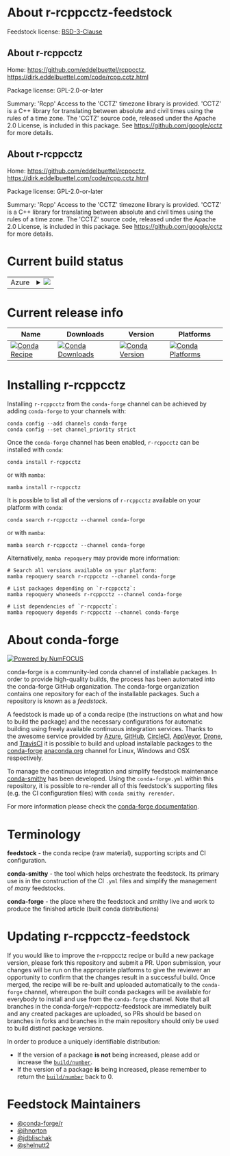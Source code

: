 About r-rcppcctz-feedstock
==========================

Feedstock license: [BSD-3-Clause](https://github.com/conda-forge/r-rcppcctz-feedstock/blob/main/LICENSE.txt)


About r-rcppcctz
----------------

Home: https://github.com/eddelbuettel/rcppcctz, https://dirk.eddelbuettel.com/code/rcpp.cctz.html

Package license: GPL-2.0-or-later

Summary: 'Rcpp' Access to the 'CCTZ' timezone library is provided. 'CCTZ' is a C++ library for translating between absolute and civil times using the rules of a time zone. The 'CCTZ' source code, released under the Apache 2.0 License, is included in this package. See <https://github.com/google/cctz> for more details.

About r-rcppcctz
----------------

Home: https://github.com/eddelbuettel/rcppcctz, https://dirk.eddelbuettel.com/code/rcpp.cctz.html

Package license: GPL-2.0-or-later

Summary: 'Rcpp' Access to the 'CCTZ' timezone library is provided. 'CCTZ' is a C++ library for translating between absolute and civil times using the rules of a time zone. The 'CCTZ' source code, released under the Apache 2.0 License, is included in this package. See <https://github.com/google/cctz> for more details.

Current build status
====================


<table>
    
  <tr>
    <td>Azure</td>
    <td>
      <details>
        <summary>
          <a href="https://dev.azure.com/conda-forge/feedstock-builds/_build/latest?definitionId=9765&branchName=main">
            <img src="https://dev.azure.com/conda-forge/feedstock-builds/_apis/build/status/r-rcppcctz-feedstock?branchName=main">
          </a>
        </summary>
        <table>
          <thead><tr><th>Variant</th><th>Status</th></tr></thead>
          <tbody><tr>
              <td>linux_64_r_base4.3</td>
              <td>
                <a href="https://dev.azure.com/conda-forge/feedstock-builds/_build/latest?definitionId=9765&branchName=main">
                  <img src="https://dev.azure.com/conda-forge/feedstock-builds/_apis/build/status/r-rcppcctz-feedstock?branchName=main&jobName=linux&configuration=linux%20linux_64_r_base4.3" alt="variant">
                </a>
              </td>
            </tr><tr>
              <td>linux_64_r_base4.4</td>
              <td>
                <a href="https://dev.azure.com/conda-forge/feedstock-builds/_build/latest?definitionId=9765&branchName=main">
                  <img src="https://dev.azure.com/conda-forge/feedstock-builds/_apis/build/status/r-rcppcctz-feedstock?branchName=main&jobName=linux&configuration=linux%20linux_64_r_base4.4" alt="variant">
                </a>
              </td>
            </tr><tr>
              <td>linux_aarch64_r_base4.3</td>
              <td>
                <a href="https://dev.azure.com/conda-forge/feedstock-builds/_build/latest?definitionId=9765&branchName=main">
                  <img src="https://dev.azure.com/conda-forge/feedstock-builds/_apis/build/status/r-rcppcctz-feedstock?branchName=main&jobName=linux&configuration=linux%20linux_aarch64_r_base4.3" alt="variant">
                </a>
              </td>
            </tr><tr>
              <td>linux_aarch64_r_base4.4</td>
              <td>
                <a href="https://dev.azure.com/conda-forge/feedstock-builds/_build/latest?definitionId=9765&branchName=main">
                  <img src="https://dev.azure.com/conda-forge/feedstock-builds/_apis/build/status/r-rcppcctz-feedstock?branchName=main&jobName=linux&configuration=linux%20linux_aarch64_r_base4.4" alt="variant">
                </a>
              </td>
            </tr><tr>
              <td>linux_ppc64le_r_base4.3</td>
              <td>
                <a href="https://dev.azure.com/conda-forge/feedstock-builds/_build/latest?definitionId=9765&branchName=main">
                  <img src="https://dev.azure.com/conda-forge/feedstock-builds/_apis/build/status/r-rcppcctz-feedstock?branchName=main&jobName=linux&configuration=linux%20linux_ppc64le_r_base4.3" alt="variant">
                </a>
              </td>
            </tr><tr>
              <td>linux_ppc64le_r_base4.4</td>
              <td>
                <a href="https://dev.azure.com/conda-forge/feedstock-builds/_build/latest?definitionId=9765&branchName=main">
                  <img src="https://dev.azure.com/conda-forge/feedstock-builds/_apis/build/status/r-rcppcctz-feedstock?branchName=main&jobName=linux&configuration=linux%20linux_ppc64le_r_base4.4" alt="variant">
                </a>
              </td>
            </tr><tr>
              <td>osx_64_r_base4.3</td>
              <td>
                <a href="https://dev.azure.com/conda-forge/feedstock-builds/_build/latest?definitionId=9765&branchName=main">
                  <img src="https://dev.azure.com/conda-forge/feedstock-builds/_apis/build/status/r-rcppcctz-feedstock?branchName=main&jobName=osx&configuration=osx%20osx_64_r_base4.3" alt="variant">
                </a>
              </td>
            </tr><tr>
              <td>osx_64_r_base4.4</td>
              <td>
                <a href="https://dev.azure.com/conda-forge/feedstock-builds/_build/latest?definitionId=9765&branchName=main">
                  <img src="https://dev.azure.com/conda-forge/feedstock-builds/_apis/build/status/r-rcppcctz-feedstock?branchName=main&jobName=osx&configuration=osx%20osx_64_r_base4.4" alt="variant">
                </a>
              </td>
            </tr><tr>
              <td>osx_arm64_r_base4.3</td>
              <td>
                <a href="https://dev.azure.com/conda-forge/feedstock-builds/_build/latest?definitionId=9765&branchName=main">
                  <img src="https://dev.azure.com/conda-forge/feedstock-builds/_apis/build/status/r-rcppcctz-feedstock?branchName=main&jobName=osx&configuration=osx%20osx_arm64_r_base4.3" alt="variant">
                </a>
              </td>
            </tr><tr>
              <td>osx_arm64_r_base4.4</td>
              <td>
                <a href="https://dev.azure.com/conda-forge/feedstock-builds/_build/latest?definitionId=9765&branchName=main">
                  <img src="https://dev.azure.com/conda-forge/feedstock-builds/_apis/build/status/r-rcppcctz-feedstock?branchName=main&jobName=osx&configuration=osx%20osx_arm64_r_base4.4" alt="variant">
                </a>
              </td>
            </tr><tr>
              <td>win_64_r_base4.3</td>
              <td>
                <a href="https://dev.azure.com/conda-forge/feedstock-builds/_build/latest?definitionId=9765&branchName=main">
                  <img src="https://dev.azure.com/conda-forge/feedstock-builds/_apis/build/status/r-rcppcctz-feedstock?branchName=main&jobName=win&configuration=win%20win_64_r_base4.3" alt="variant">
                </a>
              </td>
            </tr><tr>
              <td>win_64_r_base4.4</td>
              <td>
                <a href="https://dev.azure.com/conda-forge/feedstock-builds/_build/latest?definitionId=9765&branchName=main">
                  <img src="https://dev.azure.com/conda-forge/feedstock-builds/_apis/build/status/r-rcppcctz-feedstock?branchName=main&jobName=win&configuration=win%20win_64_r_base4.4" alt="variant">
                </a>
              </td>
            </tr>
          </tbody>
        </table>
      </details>
    </td>
  </tr>
</table>

Current release info
====================

| Name | Downloads | Version | Platforms |
| --- | --- | --- | --- |
| [![Conda Recipe](https://img.shields.io/badge/recipe-r--rcppcctz-green.svg)](https://anaconda.org/conda-forge/r-rcppcctz) | [![Conda Downloads](https://img.shields.io/conda/dn/conda-forge/r-rcppcctz.svg)](https://anaconda.org/conda-forge/r-rcppcctz) | [![Conda Version](https://img.shields.io/conda/vn/conda-forge/r-rcppcctz.svg)](https://anaconda.org/conda-forge/r-rcppcctz) | [![Conda Platforms](https://img.shields.io/conda/pn/conda-forge/r-rcppcctz.svg)](https://anaconda.org/conda-forge/r-rcppcctz) |

Installing r-rcppcctz
=====================

Installing `r-rcppcctz` from the `conda-forge` channel can be achieved by adding `conda-forge` to your channels with:

```
conda config --add channels conda-forge
conda config --set channel_priority strict
```

Once the `conda-forge` channel has been enabled, `r-rcppcctz` can be installed with `conda`:

```
conda install r-rcppcctz
```

or with `mamba`:

```
mamba install r-rcppcctz
```

It is possible to list all of the versions of `r-rcppcctz` available on your platform with `conda`:

```
conda search r-rcppcctz --channel conda-forge
```

or with `mamba`:

```
mamba search r-rcppcctz --channel conda-forge
```

Alternatively, `mamba repoquery` may provide more information:

```
# Search all versions available on your platform:
mamba repoquery search r-rcppcctz --channel conda-forge

# List packages depending on `r-rcppcctz`:
mamba repoquery whoneeds r-rcppcctz --channel conda-forge

# List dependencies of `r-rcppcctz`:
mamba repoquery depends r-rcppcctz --channel conda-forge
```


About conda-forge
=================

[![Powered by
NumFOCUS](https://img.shields.io/badge/powered%20by-NumFOCUS-orange.svg?style=flat&colorA=E1523D&colorB=007D8A)](https://numfocus.org)

conda-forge is a community-led conda channel of installable packages.
In order to provide high-quality builds, the process has been automated into the
conda-forge GitHub organization. The conda-forge organization contains one repository
for each of the installable packages. Such a repository is known as a *feedstock*.

A feedstock is made up of a conda recipe (the instructions on what and how to build
the package) and the necessary configurations for automatic building using freely
available continuous integration services. Thanks to the awesome service provided by
[Azure](https://azure.microsoft.com/en-us/services/devops/), [GitHub](https://github.com/),
[CircleCI](https://circleci.com/), [AppVeyor](https://www.appveyor.com/),
[Drone](https://cloud.drone.io/welcome), and [TravisCI](https://travis-ci.com/)
it is possible to build and upload installable packages to the
[conda-forge](https://anaconda.org/conda-forge) [anaconda.org](https://anaconda.org/)
channel for Linux, Windows and OSX respectively.

To manage the continuous integration and simplify feedstock maintenance
[conda-smithy](https://github.com/conda-forge/conda-smithy) has been developed.
Using the ``conda-forge.yml`` within this repository, it is possible to re-render all of
this feedstock's supporting files (e.g. the CI configuration files) with ``conda smithy rerender``.

For more information please check the [conda-forge documentation](https://conda-forge.org/docs/).

Terminology
===========

**feedstock** - the conda recipe (raw material), supporting scripts and CI configuration.

**conda-smithy** - the tool which helps orchestrate the feedstock.
                   Its primary use is in the construction of the CI ``.yml`` files
                   and simplify the management of *many* feedstocks.

**conda-forge** - the place where the feedstock and smithy live and work to
                  produce the finished article (built conda distributions)


Updating r-rcppcctz-feedstock
=============================

If you would like to improve the r-rcppcctz recipe or build a new
package version, please fork this repository and submit a PR. Upon submission,
your changes will be run on the appropriate platforms to give the reviewer an
opportunity to confirm that the changes result in a successful build. Once
merged, the recipe will be re-built and uploaded automatically to the
`conda-forge` channel, whereupon the built conda packages will be available for
everybody to install and use from the `conda-forge` channel.
Note that all branches in the conda-forge/r-rcppcctz-feedstock are
immediately built and any created packages are uploaded, so PRs should be based
on branches in forks and branches in the main repository should only be used to
build distinct package versions.

In order to produce a uniquely identifiable distribution:
 * If the version of a package **is not** being increased, please add or increase
   the [``build/number``](https://docs.conda.io/projects/conda-build/en/latest/resources/define-metadata.html#build-number-and-string).
 * If the version of a package **is** being increased, please remember to return
   the [``build/number``](https://docs.conda.io/projects/conda-build/en/latest/resources/define-metadata.html#build-number-and-string)
   back to 0.

Feedstock Maintainers
=====================

* [@conda-forge/r](https://github.com/conda-forge/r/)
* [@ihnorton](https://github.com/ihnorton/)
* [@jdblischak](https://github.com/jdblischak/)
* [@shelnutt2](https://github.com/shelnutt2/)

